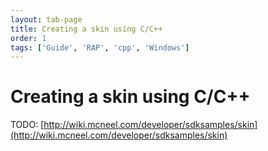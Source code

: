 ```yaml
---
layout: tab-page
title: Creating a skin using C/C++
order: 1
tags: ['Guide', 'RAP', 'cpp', 'Windows']
---
```


# Creating a skin using C/C++

TODO: [http://wiki.mcneel.com/developer/sdksamples/skin](http://wiki.mcneel.com/developer/sdksamples/skin)
